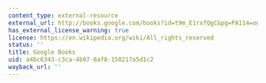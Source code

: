 ```yaml
---
content_type: external-resource
external_url: http://books.google.com/books?id=t9m_E1rxfQgC&pg=PA114=onepage
has_external_license_warning: true
license: https://en.wikipedia.org/wiki/All_rights_reserved
status: ''
title: Google Books
uid: a4bc6343-c3ca-4b97-8af8-150217a5d1c2
wayback_url: ''
---
```

